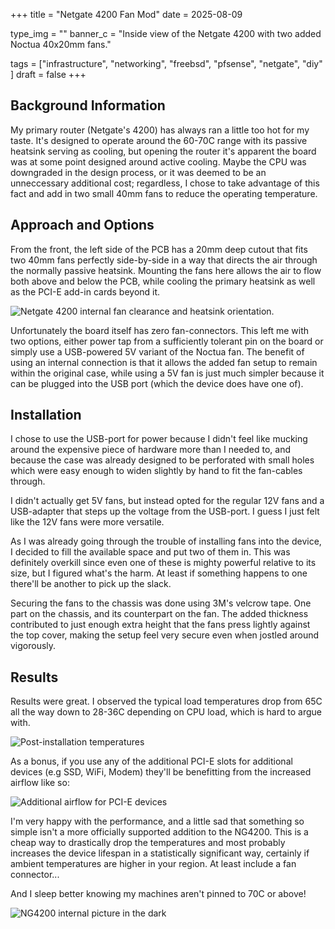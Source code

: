 +++
title = "Netgate 4200 Fan Mod"
date = 2025-08-09

type_img = ""
banner_c = "Inside view of the Netgate 4200 with two added Noctua 40x20mm fans."

tags = ["infrastructure", "networking", "freebsd", "pfsense", "netgate", "diy" ]
draft = false
+++

## Background Information

My primary router (Netgate's 4200) has always ran a little too hot for my taste.
It's designed to operate around the 60-70C range with its passive heatsink serving as cooling,
but opening the router it's apparent the board was at some point designed around active cooling.
Maybe the CPU was downgraded in the design process, or it was deemed to be an unneccessary additional cost;
regardless, I chose to take advantage of this fact and add in two small 40mm fans to reduce the operating temperature.

## Approach and Options

From the front, the left side of the PCB has a 20mm deep cutout that fits two 40mm fans perfectly
side-by-side in a way that directs the air through the normally passive heatsink.
Mounting the fans here allows the air to flow both above and below the PCB, while cooling the primary heatsink
as well as the PCI-E add-in cards beyond it.

![Netgate 4200 internal fan clearance and heatsink orientation.](ng4200-fan-clearance.jpg)

Unfortunately the board itself has zero fan-connectors. This left me with two options, either
power tap from a sufficiently tolerant pin on the board or simply use a USB-powered 5V variant of the Noctua fan.
The benefit of using an internal connection is that it allows the added fan setup to remain within the original case,
while using a 5V fan is just much simpler because it can be plugged into the USB port (which the device does have one of).

## Installation

I chose to use the USB-port for power because I didn't feel like mucking around the expensive piece of
hardware more than I needed to, and because the case was already designed to be perforated with small holes
which were easy enough to widen slightly by hand to fit the fan-cables through.

I didn't actually get 5V fans, but instead opted for the regular 12V fans and a USB-adapter that steps
up the voltage from the USB-port. I guess I just felt like the 12V fans were more versatile.

As I was already going through the trouble of installing fans into the device, I decided to fill the available 
space and put two of them in. This was definitely overkill since even one of these is mighty powerful
relative to its size, but I figured what's the harm. At least if something happens to one there'll be another
to pick up the slack.

Securing the fans to the chassis was done using 3M's velcrow tape. One part on the chassis,
and its counterpart on the fan. The added thickness contributed to just enough extra height that the fans
press lightly against the top cover, making the setup feel very secure even when jostled around vigorously.

## Results

Results were great. I observed the typical load temperatures drop from 65C all the way down to 28-36C depending on CPU load, which is hard to argue with.

![Post-installation temperatures](temps.jpg)

As a bonus, if you use any of the additional PCI-E slots for additional devices (e.g SSD, WiFi, Modem)
they'll be benefitting from the increased airflow like so:

![Additional airflow for PCI-E devices](ng4200-airflow.jpg)

I'm very happy with the performance, and a little sad that something so simple isn't a more officially supported
addition to the NG4200. This is a cheap way to drastically drop the temperatures and most probably increases
the device lifespan in a statistically significant way, certainly if ambient temperatures are higher in your region. At least include a fan connector...

And I sleep better knowing my machines aren't pinned to 70C or above!

![NG4200 internal picture in the dark](ng4200-complete.jpg)
